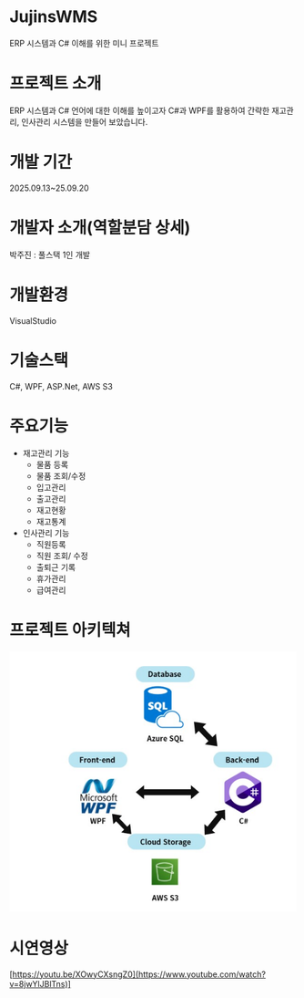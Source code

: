 # JujinsWMS
ERP 시스템과 C# 이해를 위한 미니 프로젝트
# 프로젝트 소개
ERP 시스템과 C# 언어에 대한 이해를 높이고자 C#과 WPF를 활용하여 간략한 재고관리, 인사관리 시스템을 만들어 보았습니다.
# 개발 기간
2025.09.13~25.09.20
# 개발자 소개(역할분담 상세)
박주진 : 풀스택 1인 개발

# 개발환경
VisualStudio
# 기술스택
C#, WPF, ASP.Net, AWS S3
# 주요기능
+ 재고관리 기능
  + 물품 등록
  + 물품 조회/수정
  + 입고관리
  + 출고관리
  + 재고현황
  + 재고통계
+ 인사관리 기능
  + 직원등록
  + 직원 조회/ 수정
  + 출퇴근 기록
  + 휴가관리
  + 급여관리

# 프로젝트 아키텍쳐
![시스템아키텍처](https://github.com/jujinida/JujinsWMS/blob/master/%EC%8B%9C%EC%8A%A4%ED%85%9C%EC%95%84%ED%82%A4%ED%85%8D%EC%B2%98.jpg?raw=true)

# 시연영상
[https://youtu.be/XOwyCXsngZ0](https://www.youtube.com/watch?v=8jwYlJBlTns)]
